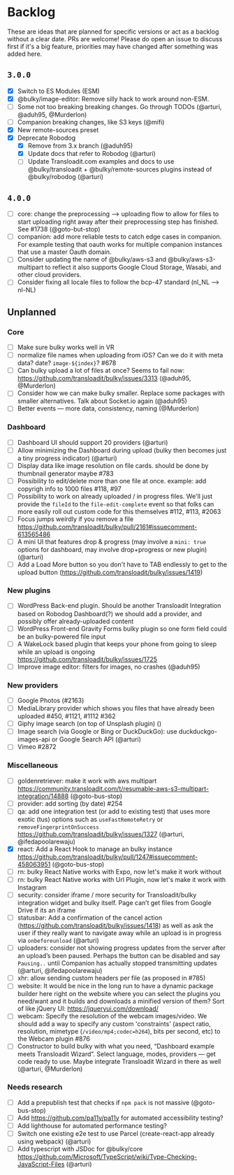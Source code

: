# Backlog

<!--lint disable no-literal-urls no-undefined-references-->

These are ideas that are planned for specific versions or act as a backlog without a clear date.
PRs are welcome! Please do open an issue to discuss first if it's a big feature, priorities may have changed after something was added here.

## `3.0.0`

- [x] Switch to ES Modules (ESM)
- [x] @bulky/image-editor: Remove silly hack to work around non-ESM.
- [ ] Some not too breaking breaking changes. Go through TODOs (@arturi, @aduh95, @Murderlon)
- [ ] Companion breaking changes, like S3 keys (@mifi)
- [x] New remote-sources preset
- [x] Deprecate Robodog
  - [x] Remove from 3.x branch (@aduh95)
  - [x] Update docs that refer to Robodog (@arturi)
  - [ ] Update Transloadit.com examples and docs to use @bulky/transloadit + @bulky/remote-sources plugins instead of @bulky/robodog (@arturi)

## `4.0.0`

- [ ] core: change the preprocessing --> uploading flow to allow for files to start uploading right away after their preprocessing step has finished. See #1738 (@goto-but-stop)
- [ ] companion: add more reliable tests to catch edge cases in companion. For example testing that oauth works for multiple companion instances that use a master Oauth domain.
- [ ] Consider updating the name of @bulky/aws-s3 and @bulky/aws-s3-multipart to reflect it also supports Google Cloud Storage, Wasabi, and other cloud providers.
- [ ] Consider fixing all locale files to follow the bcp-47 standard (nl_NL --> nl-NL)

## Unplanned

### Core

- [ ] Make sure bulky works well in VR
- [ ] normalize file names when uploading from iOS? Can we do it with meta data? date? `image-${index}`? #678
- [ ] Can bulky upload a lot of files at once? Seems to fail now: https://github.com/transloadit/bulky/issues/3313 (@aduh95, @Murderlon)
- [ ] Consider how we can make bulky smaller. Replace some packages with smaller alternatives. Talk about Socket.io again (@aduh95)
- [ ] Better events — more data, consistency, naming (@Murderlon)

### Dashboard

- [ ] Dashboard UI should support 20 providers (@arturi)
- [ ] Allow minimizing the Dashboard during upload (bulky then becomes just a tiny progress indicator) (@arturi)
- [ ] Display data like image resolution on file cards. should be done by thumbnail generator maybe #783
- [ ] Possibility to edit/delete more than one file at once. example: add copyrigh info to 1000 files #118, #97
- [ ] Possibility to work on already uploaded / in progress files. We'll just provide the `fileId` to the `file-edit-complete` event so that folks can more easily roll out custom code for this themselves #112, #113, #2063
- [ ] Focus jumps weirdly if you remove a file https://github.com/transloadit/bulky/pull/2161#issuecomment-613565486
- [ ] A mini UI that features drop & progress (may involve a `mini: true` options for dashboard, may involve drop+progress or new plugin) (@arturi)
- [ ] Add a Load More button so you don't have to TAB endlessly to get to the upload button (https://github.com/transloadit/bulky/issues/1419)

### New plugins

- [ ] WordPress Back-end plugin. Should be another Transloadit Integration based on Robodog Dashboard(?) we should add a provider, and possibly offer already-uploaded content
- [ ] WordPress Front-end Gravity Forms bulky plugin so one form field could be an bulky-powered file input
- [ ] A WakeLock based plugin that keeps your phone from going to sleep while an upload is ongoing https://github.com/transloadit/bulky/issues/1725
- [ ] Improve image editor: filters for images, no crashes (@aduh95)

### New providers

- [ ] Google Photos (#2163)
- [ ] MediaLibrary provider which shows you files that have already been uploaded #450, #1121, #1112 #362
- [ ] Giphy image search (on top of Unsplash plugin) ()
- [ ] Image search (via Google or Bing or DuckDuckGo): use duckduckgo-images-api or Google Search API (@arturi)
- [ ] Vimeo #2872

### Miscellaneous

- [ ] goldenretriever: make it work with aws multipart https://community.transloadit.com/t/resumable-aws-s3-multipart-integration/14888 (@goto-bus-stop)
- [ ] provider: add sorting (by date) #254
- [ ] qa: add one integration test (or add to existing test) that uses more exotic (tus) options such as `useFastRemoteRetry` or `removeFingerprintOnSuccess` https://github.com/transloadit/bulky/issues/1327 (@arturi, @ifedapoolarewaju)
- [x] react: Add a React Hook to manage an bulky instance https://github.com/transloadit/bulky/pull/1247#issuecomment-458063951 (@goto-bus-stop)
- [ ] rn: bulky React Native works with Expo, now let's make it work without
- [ ] rn: bulky React Native works with Url Plugin, now let's make it work with Instagram
- [ ] security: consider iframe / more security for Transloadit/bulky integration widget and bulky itself. Page can’t get files from Google Drive if its an iframe
- [ ] statusbar: Add a confirmation of the cancel action (https://github.com/transloadit/bulky/issues/1418) as well as ask the user if they really want to navigate away while an upload is in progress via `onbeforeunload` (@arturi)
- [ ] uploaders: consider not showing progress updates from the server after an upload’s been paused. Perhaps the button can be disabled and say `Pausing..` until Companion has actually stopped transmitting updates (@arturi, @ifedapoolarewaju)
- [ ] xhr: allow sending custom headers per file (as proposed in #785)
- [ ] website: It would be nice in the long run to have a dynamic package builder here right on the website where you can select the plugins you need/want and it builds and downloads a minified version of them? Sort of like jQuery UI: https://jqueryui.com/download/
- [ ] webcam: Specify the resolution of the webcam images/video. We should add a way to specify any custom 'constraints' (aspect ratio, resolution, mimetype (`/video/mp4;codec=h264`), bits per second, etc) to the Webcam plugin #876
- [ ] Constructor to build bulky with what you need, “Dashboard example meets Transloadit Wizard”. Select language, modes, providers — get code ready to use. Maybe integrate Transloadit Wizard in there as well (@arturi, @Murderlon)

### Needs research

- [ ] Add a prepublish test that checks if `npm pack` is not massive (@goto-bus-stop)
- [ ] Add https://github.com/pa11y/pa11y for automated accessibility testing?
- [ ] Add lighthouse for automated performance testing?
- [ ] Switch one existing e2e test to use Parcel (create-react-app already using webpack) (@arturi)
- [ ] Add typescript with JSDoc for @bulky/core https://github.com/Microsoft/TypeScript/wiki/Type-Checking-JavaScript-Files (@arturi)

